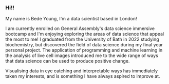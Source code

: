 ### Hi!!

My name is Bede Young, I'm a data scientist based in London!

I am currently enrolled on General Assembly's data science immersive bootcamp and I'm enjoying exploring the areas of data science that appeal the most to me! I graduated from the University of Bath in 2022 studying biochemistry, but discovered the field of data science during my final year personal project. The application of programming and machine learning in the analysis of live cell images introduced me to the wide range of ways that data science can be used to produce positive change.

Visualising data in eye catching and interpretable ways has immediately taken my interests, and is something I have always aspired to improve at. 

<!--
**boay00/boay00** is a ✨ _special_ ✨ repository because its `README.md` (this file) appears on your GitHub profile.

Here are some ideas to get you started:

- 🔭 I’m currently working on ...
- 🌱 I’m currently learning ...
- 👯 I’m looking to collaborate on ...
- 🤔 I’m looking for help with ...
- 💬 Ask me about ...
- 📫 How to reach me: ...
- 😄 Pronouns: ...
- ⚡ Fun fact: ...
-->
